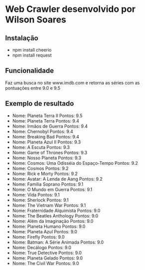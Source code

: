 <h1>Web Crawler desenvolvido por Wilson Soares</h1>

<h2>Instalação</h2>

<ul>
  <li>npm install cheerio</li>
  <li>npm install request</li>
</ul>

<h2>Funcionalidade</h2>

<p>Faz uma busca no site www.imdb.com e retorna as séries com as pontuações entre 9.0 e 9.5</p>

<h2>Exemplo de resultado</h2>

<ul>
<li>Nome: Planeta Terra II Pontos: 9.5</li>
<li>Nome: Planeta Terra Pontos: 9.4</li>
<li>Nome: Irmãos de Guerra Pontos: 9.4</li>
<li>Nome: Chernobyl Pontos: 9.4</li>
<li>Nome: Breaking Bad Pontos: 9.4</li>
<li>Nome: Planeta Azul II Pontos: 9.3</li>
<li>Nome: A Escuta Pontos: 9.3</li>
<li>Nome: Game of Thrones Pontos: 9.3</li>
<li>Nome: Nosso Planeta Pontos: 9.3</li>
<li>Nome: Cosmos: Uma Odisséia do Espaço-Tempo Pontos: 9.2</li>
<li>Nome: Cosmos Pontos: 9.2</li>
<li>Nome: Rick e Morty Pontos: 9.2</li>
<li>Nome: Avatar: A Lenda de Aang Pontos: 9.2</li>
<li>Nome: Família Soprano Pontos: 9.1</li>
<li>Nome: O Mundo em Guerra Pontos: 9.1</li>
<li>Nome: Vida Pontos: 9.1</li>
<li>Nome: Sherlock Pontos: 9.1</li>
<li>Nome: The Vietnam War Pontos: 9.1</li>
<li>Nome: Fraternidade Alquimista Pontos: 9.0</li>
<li>Nome: The Beatles Anthology Pontos: 9.0</li>
<li>Nome: Além da Imaginação Pontos: 9.0</li>
<li>Nome: Planeta Humano Pontos: 9.0</li>
<li>Nome: Planeta Azul Pontos: 9.0</li>
<li>Nome: Firefly Pontos: 9.0</li>
<li>Nome: Batman: A Série Animada Pontos: 9.0</li>
<li>Nome: Decálogo Pontos: 9.0</li>
<li>Nome: True Detective Pontos: 9.0</li>
<li>Nome: Planeta Gelado Pontos: 9.0</li>
<li>Nome: The Civil War Pontos: 9.0</li>
</ul>
